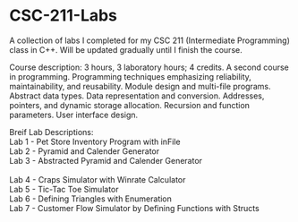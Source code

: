 # CSC-211-Labs
A collection of labs I completed for my CSC 211 (Intermediate Programming) class in C++. Will be updated gradually until I finish the course.


Course description: 3 hours, 3 laboratory hours; 4 credits. A second course in programming. Programming techniques emphasizing reliability, maintainability, and reusability. Module design and multi-file programs. Abstract data types. Data representation and conversion. Addresses, pointers, and dynamic storage allocation. Recursion and function parameters. User interface design.  

Breif Lab Descriptions: <br />
Lab 1 - Pet Store Inventory Program with inFile <br />
Lab 2 - Pyramid and Calender Generator <br />
Lab 3 - Abstracted Pyramid and Calender Generator <br />  
Lab 4 - Craps Simulator with Winrate Calculator <br /> 
Lab 5 - Tic-Tac Toe Simulator <br />
Lab 6 - Defining Triangles with Enumeration <br /> 
Lab 7 - Customer Flow Simulator by Defining Functions with Structs <br /> 
